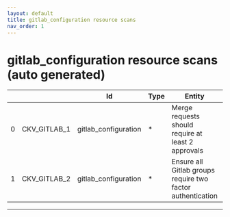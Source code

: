 ```yaml
---
layout: default
title: gitlab_configuration resource scans
nav_order: 1
---
```


# gitlab_configuration resource scans (auto generated)

|    |              | Id                   | Type   | Entity                                                     | Policy               | IaC                                                                                                    |
|----|--------------|----------------------|--------|------------------------------------------------------------|----------------------|--------------------------------------------------------------------------------------------------------|
|  0 | CKV_GITLAB_1 | gitlab_configuration | *      | Merge requests should require at least 2 approvals         | gitlab_configuration | https://github.com/bridgecrewio/checkov/tree/master/checkov/gitlab/checks/merge_requests_approvals.py  |
|  1 | CKV_GITLAB_2 | gitlab_configuration | *      | Ensure all Gitlab groups require two factor authentication | gitlab_configuration | https://github.com/bridgecrewio/checkov/tree/master/checkov/gitlab/checks/two_factor_authentication.py |


---


